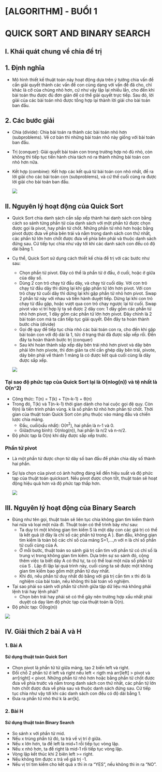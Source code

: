 # [ALGORITHM] - BUỔI 1

# QUICK SORT AND BINARY SEARCH

## I. Khái quát chung về chia để trị

## 1. Định nghĩa

- Mô hình thiết kế thuật toán này hoạt động dựa trên ý tưởng chia vấn đề cần giải quyết thành các vấn đề con cùng dạng với vấn đề đã cho, chỉ khác là cỡ của chúng nhỏ hơn, cứ như vậy lặp lại nhiều lần, cho đến khi bài toán thu được đủ đơn giản để có thể giải quyết trực tiếp. Sau đó, lời giải của các bài toán nhỏ được tổng hợp lại thành lời giải cho bài toán ban đầu.

## 2. Các bước giải

- Chia (divide): Chia bài toán ra thành các bài toán nhỏ hơn (subproblems). Về cơ bản thì những bài toán nhỏ này giống với bài toán ban đầu.
- Trị (conquer): Giải quyết bài toán con trong trường hợp nó đủ nhỏ, còn không thì tiếp tục tiến hành chia tách nó ra thành những bài toán con nhỏ hơn nữa.
- Kết hợp (combine): Kết hợp các kết quả từ bài toán con nhỏ nhất, để ra lời giải cho các bài toán con (subproblems), và cứ thế cuối cùng ra được lời giải cho bài toán ban đầu.

  ![](Picture1.png)

## II. Nguyên lý hoạt động của Quick Sort

- Quick Sort chia danh sách cần sắp xếp thành hai danh sách con bằng cách so sánh từng phần tử của danh sách với một phần tử được chọn được gọi là pivot, hay phần tử chốt. Những phần tử nhỏ hơn hoặc bằng pivot được đưa về phía bên trái và nằm trong danh sách con thứ nhất, các phần tử lớn hơn chốt được đưa về phía bên phải và thuộc danh sách đứng sau. Cứ tiếp tục chia như vậy tới khi các danh sách con đều có độ dài bằng 1.
- Cụ thể, Quick Sort sử dụng cách thiết kế chia để trị với các bước như sau:
  - Chọn phần tử pivot. Đây có thể là phần tử ở đầu, ở cuối, hoặc ở giữa của dãy số.
  - Dùng 2 con trỏ chạy từ đầu dãy, và chạy từ cuối dãy. Với con trỏ chạy từ đầu dãy thì dừng lại khi gặp phần tử lớn hơn pivot. Với con trỏ chạy từ cuối dãy thì dừng lại khi gặp phần tử nhỏ hơn pivot. Swap 2 phần tử này với nhau và tiến hành duyệt tiếp. Dừng lại khi con trỏ chạy từ đầu gặp, hoặc vượt qua con trỏ chạy ngược lại từ cuối. Swap pivot vào vị trí hợp lý ta sẽ được 2 dãy con: 1 dãy gồm các phần tử nhỏ hơn pivot, 1 dãy gồm các phần tử lớn hơn pivot. Đây chính là 2 bài toán con mà ta cần tiếp tục giải quyết. Đến đây ta hoàn thành bước chia (divide)
  - Gọi đệ quy để tiếp tục chia nhỏ các bài toán con ra, cho đến khi gặp bài toán con với độ dài là 1, tức ở trạng thái đã được sắp xếp rồi. Đến đây ta hoàn thành bước trị (conquer)
  - Sau khi hoàn thành sắp xếp dãy bên trái nhỏ hơn pivot và dãy bên phải lớn hơn pivote, thì đơn giản ta chỉ cần ghép dãy bên trái, pivote, dãy bên phải về thành 1 mảng là có được kết quả cuối cùng là dãy được sắp xếp.
  
  ![](Picture2.png)

### Tại sao độ phức tạp của Quick Sort lại là O(nlog(n)) và tệ nhất là O(n^2)

- Công thức: T(n) = T(k) + T(n-k-1) + θ(n)
- Trong đó, T(k) và T(n-k-1) thời gian dành cho hai cuộc gọi đệ quy. Còn θ(n) là tiến trình phân vùng. k là số phần tử nhỏ hơn phần tử chốt. Thời gian của thuật toán Quick Sort còn phụ thuộc vào mảng đầu và chiến lược chia mảng.
  - Đầu, cuối(xấu nhất): O($n^2$), hai phần là n-1 và 0.
  - Giữa(trung bình): O(nlog(n)), hai phần là n/2 và n-n/2.
- Độ phức tạp là O(n) khi dãy được sắp xếp trước.

### Phần tử pivot

- Là một phần tử được chọn từ dãy số ban đầu để phân chia dãy số thành hai phần.
- Sự lựa chọn của pivot có ảnh hưởng đáng kể đến hiệu suất và độ phức tạp của thuật toán quicksort. Nếu pivot được chọn tốt, thuật toán sẽ hoạt động hiệu quả hơn và độ phức tạp thấp hơn.

  ![](Picture3.png)

## III. Nguyên lý hoạt động của Binary Search

- Đúng như tên gọi, thuật toán sẽ liên tục chia không gian tìm kiếm thành hai nửa và loại một nửa đi. Thuật toán có thể trình bày như sau:
  - Ta duy trì một không gian tìm kiếm S là một dãy con các giá trị có thể là kết quả (ở đây là chỉ số các phần tử trong A ). Ban đầu, không gian tìm kiếm là toàn bộ các chỉ số của mảng S=1,…,n với n là chỉ số phần tử cuối cùng của A.
  - Ở mỗi bước, thuật toán so sánh giá trị cần tìm với phần tử có chỉ số là trung vị trong không gian tìm kiếm. Dựa trên sự so sánh đó, cộng thêm việc ta biết dãy A có thứ tự, ta có thể loại một nửa số phần tử của S . Lặp đi lặp lại quá trình này, cuối cùng ta sẽ được một không gian tìm kiếm bao gồm một phần tử duy nhất.
  - Khi đó, nếu phần tử duy nhất đó bằng với giá trị cần tìm x thì đó là nghiệm của bài toán, nếu không thì bài toán vô nghiệm.
- Tại sao phải so sánh với phần tử chính giữa tập dữ liệu mà không phải lệnh trái hay lệnh phải?
  - Chọn bên trái hay phải sẽ có thể gây nên trường hợp xấu nhất phải duyệt cả dạy làm độ phức tạp của thuật toán là O(n).
- Độ phức tạp: O(log(n))

 ![](Picture4.png)

## IV. Giải thích 2 bài A và H

### 1. Bài A

#### Sử dụng thuật toán Quick Sort

- Chọn pivot là phần tử tử giữa mảng, tạo 2 biến left và right.
- Đổi chỗ 2 phần tử ở left và right nếu left < rigth mà arr[left] > pivot và arr[right] < pivot. Những phần tử nhỏ hơn hoặc bằng phần tử chốt được đưa về phía trước và nằm trong danh sách con thứ nhất, các phần tử lớn hơn chốt được đưa về phía sau và thuộc danh sách đứng sau. Cứ tiếp tục chia như vậy tới khi các danh sách con đều có độ dài bằng 1.
- Đưa ra phần tử nhỏ thứ k là arr[k].

### 2. Bài H

#### Sử dụng thuật toán Binary Search

- So sánh x với phần tử mid.
- Nếu x trùng phần tử đó, ta trả về vị trí ở giữa.
- Nếu x lớn hơn, ta để left là mid+1 rồi tiếp tục vòng lặp.
- Nếu x nhỏ hơn, ta để right là mid-1 rồi tiếp tục vòng lặp.
- Vòng lặp kết thúc khi 2 biên left >= right.
- Nếu không tìm được x trả về giá trị -1.
- Nếu vị trí tìm kiếm cho kết quả x thì in ra “YES”, nếu không thì in ra “NO”.
